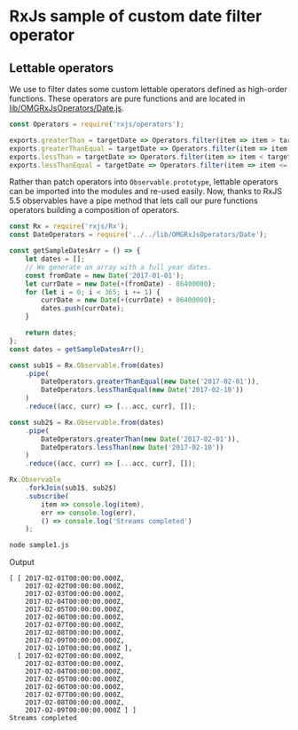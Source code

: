 
# RxJs sample of custom date filter operator

## Lettable operators

We use to filter dates some custom lettable operators defined as high-order functions. These operators are pure functions and are located in [lib/OMGRxJsOperators/Date.js](https://github.com/elmao79/rxjs-samples/blob/master/src/lib/OMGRxJsOperators/Date.js).
```js
const Operators = require('rxjs/operators');

exports.greaterThan = targetDate => Operators.filter(item => item > targetDate);
exports.greaterThanEqual = targetDate => Operators.filter(item => item >= targetDate);
exports.lessThan = targetDate => Operators.filter(item => item < targetDate);
exports.lessThanEqual = targetDate => Operators.filter(item => item <= targetDate);
```
Rather than patch operators into `Observable.prototype`, lettable operators can be imported into the modules and re-used easily. Now, thanks to RxJS 5.5 observables have a pipe method that lets call our pure functions operators building a composition of operators.

```js
const Rx = require('rxjs/Rx');
const DateOperators = require('../../lib/OMGRxJsOperators/Date');

const getSampleDatesArr = () => {
    let dates = [];
    // We generate an array with a full year dates.
    const fromDate = new Date('2017-01-01');
    let currDate = new Date(+(fromDate) - 86400000);
    for (let i = 0; i < 365; i += 1) {
        currDate = new Date(+(currDate) + 86400000);
        dates.push(currDate);
    }

    return dates;
};
const dates = getSampleDatesArr();

const sub1$ = Rx.Observable.from(dates)
    .pipe(
        DateOperators.greaterThanEqual(new Date('2017-02-01')),
        DateOperators.lessThanEqual(new Date('2017-02-10'))
    )
    .reduce((acc, curr) => [...acc, curr], []);

const sub2$ = Rx.Observable.from(dates)
    .pipe(
        DateOperators.greaterThan(new Date('2017-02-01')),
        DateOperators.lessThan(new Date('2017-02-10'))
    )
    .reduce((acc, curr) => [...acc, curr], []);

Rx.Observable
    .forkJoin(sub1$, sub2$)
    .subscribe(
        item => console.log(item),
        err => console.log(err),
        () => console.log('Streams completed')
    );
```

```sh
node sample1.js
```
Output
```none
[ [ 2017-02-01T00:00:00.000Z,
    2017-02-02T00:00:00.000Z,
    2017-02-03T00:00:00.000Z,
    2017-02-04T00:00:00.000Z,
    2017-02-05T00:00:00.000Z,
    2017-02-06T00:00:00.000Z,
    2017-02-07T00:00:00.000Z,
    2017-02-08T00:00:00.000Z,
    2017-02-09T00:00:00.000Z,
    2017-02-10T00:00:00.000Z ],
  [ 2017-02-02T00:00:00.000Z,
    2017-02-03T00:00:00.000Z,
    2017-02-04T00:00:00.000Z,
    2017-02-05T00:00:00.000Z,
    2017-02-06T00:00:00.000Z,
    2017-02-07T00:00:00.000Z,
    2017-02-08T00:00:00.000Z,
    2017-02-09T00:00:00.000Z ] ]
Streams completed
```
